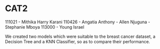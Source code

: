 # CAT2
111021  - Mithika Harry Karani
110426  - Angatia Anthony
        - Allen Njuguna
        - Stephanie Mboya
113000  - Young Israel
        
We created two models which were suitable to the breast cancer dataset, a Decision Tree and a KNN Classifier, so as to compare their performance.   
